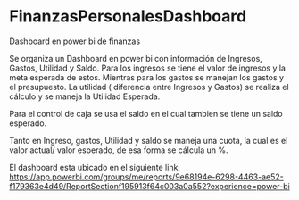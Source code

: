 # FinanzasPersonalesDashboard
Dashboard en power bi de finanzas

Se organiza un Dashboard en power bi con información de Ingresos, Gastos, Utilidad y Saldo.
Para los ingresos se tiene el valor de ingresos y la meta esperada de estos.
Mientras para los gastos se manejan los gastos y el presupuesto.
La utilidad ( diferencia entre Ingresos y Gastos) se realiza el cálculo y se maneja la Utilidad Esperada.

Para el control de caja se usa el saldo en el cual tambien se tiene un saldo esperado.

Tanto en Ingreso, gastos, Utilidad y saldo se maneja una cuota, la cual es el valor actual/ valor esperado, de esa forma se cálcula un %.

El dashboard esta ubicado en el siguiente link:
https://app.powerbi.com/groups/me/reports/9e68194e-6298-4463-ae52-f179363e4d49/ReportSectionf195913f64c003a0a552?experience=power-bi 
